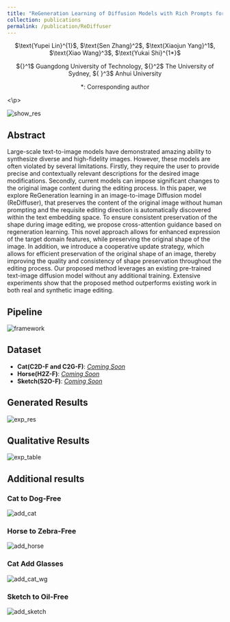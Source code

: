```yaml
---
title: "ReGeneration Learning of Diffusion Models with Rich Prompts for Zero-Shot Image Translation"
collection: publications
permalink: /publication/ReDiffuser
---
```


<p align="center"> $\text{Yupei Lin}^{1}$, $\text{Sen Zhang}^2$, $\text{Xiaojun Yang}^1$, $\text{Xiao Wang}^3$,  $\text{Yukai Shi}^{1*}$ 
 
<p align="center"> ${}^1$ Guangdong University of Technology, ${}^2$ The University of Sydney, ${ }^3$ Anhui University
 <p align="center"> *: Corresponding author
 <p><\p>
  

![show_res](/images/poject/ReDiffuser/show_res.jpg)
## Abstract

<p>Large-scale text-to-image models have demonstrated amazing ability to synthesize diverse and high-fidelity images. However, these models are often violated by several limitations. Firstly, they require the user to provide precise and contextually relevant descriptions for the desired image modifications. Secondly, current models can impose significant changes to the original image content during the editing process. In this paper, we explore ReGeneration learning in an image-to-image Diffusion model (ReDiffuser), that preserves the content of the original image without human prompting and the requisite editing direction is automatically discovered within the text embedding space. To ensure consistent preservation of the shape during image editing, we propose cross-attention guidance based on regeneration learning. This novel approach allows for enhanced expression of the target domain features, while preserving the original shape of the image. In addition, we introduce a cooperative update strategy, which allows for efficient preservation of the original shape of an image, thereby improving the quality and consistency of shape preservation throughout the editing process. Our proposed method leverages an existing pre-trained text-image diffusion model without any additional training. Extensive experiments show that the proposed method outperforms existing work in both real and synthetic image editing.</p>

## Pipeline
![framework](/images/poject/ReDiffuser/framework.svg)

## Dataset
- **Cat(C2D-F and C2G-F)**: [*Coming Soon*]()
- **Horse(H2Z-F)**: [*Coming Soon*]()
- **Sketch(S2O-F)**: [*Coming Soon*]()

## Generated  Results
![exp_res](/images/poject/ReDiffuser/exp_res.jpg)
## Qualitative Results
![exp_table](/images/poject/ReDiffuser/exp_table.PNG)

## Additional results
### Cat to Dog-Free
![add_cat](/images/poject/ReDiffuser/add_cat.jpg)
### Horse to Zebra-Free
![add_horse](/images/poject/ReDiffuser/add_horse.jpg)
### Cat Add Glasses
![add_cat_wg](/images/poject/ReDiffuser/cat_wg.jpg)
### Sketch to Oil-Free
![add_sketch](/images/poject/ReDiffuser/add_sketch.jpg)
